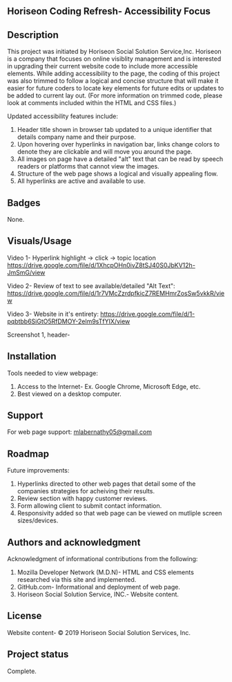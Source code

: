
## Horiseon Coding Refresh- Accessibility Focus

## Description
This project was initiated by Horiseon Social Solution Service,Inc.  Horiseon is a company that focuses on online visiblity management and is interested in upgrading their current website code to include more accessible elements.  While adding accessibility to the page, the coding of this project was also trimmed to follow a logical and concise structure that will make it easier for future coders to locate key elements for future edits or updates to be added to current lay out. (For more information on trimmed code, please look at comments included within the HTML and CSS files.)

Updated accessibility features include:
1. Header title shown in browser tab updated to a unique identifier that details company name and their purpose.
2. Upon hovering over hyperlinks in navigation bar, links change colors to denote they are clickable and will move you around the page.
3. All images on page have a detailed "alt" text that can be read by speech readers or platforms that cannot view the images.
4. Structure of the web page shows a logical and visually appealing flow.
5. All hyperlinks are active and available to use.


## Badges
None.

## Visuals/Usage
Video 1- Hyperlink highlight -> click -> topic location
https://drive.google.com/file/d/1XhcpOHn0ivZ8tSJ40S0JbKV12h-JmSmG/view

Video 2- Review of text to see available/detailed "Alt Text":
https://drive.google.com/file/d/1r7VMcZzrdpfkicZ7REMHmrZosSw5vkkR/view

Video 3- Website in it's entirety:
https://drive.google.com/file/d/1-pqbtbb6SiGtO5RfDMOY-2elm9sTfYIX/view

Screenshot 1, header-

## Installation
Tools needed to view webpage:
1. Access to the Internet- Ex. Google Chrome, Microsoft Edge, etc.
2. Best viewed on a desktop computer.

## Support
For web page support: mlabernathy05@gmail.com

## Roadmap
Future improvements:
1. Hyperlinks directed to other web pages that detail some of the companies strategies for acheiving their results.
2. Review section with happy customer reviews.
3. Form allowing client to submit contact information.
4. Responsivity added so that web page can be viewed on mutliple screen sizes/devices.


## Authors and acknowledgment
Acknowledgment of informational contributions from the following:
1. Mozilla Developer Network (M.D.N)- HTML and CSS elements researched via this site and implemented.
2. GitHub.com- Informational and deployment of web page.
3. Horiseon Social Solution Service, INC.- Website content.

## License
Website content- © 2019 Horiseon Social Solution Services, Inc.

## Project status
Complete.